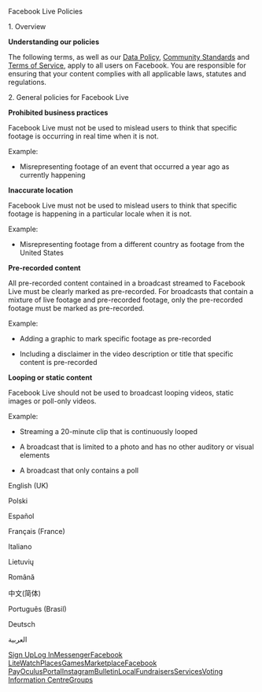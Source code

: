 Facebook Live Policies

1\. Overview

**Understanding our policies**

The following terms, as well as our [Data Policy](https://www.facebook.com/about/privacy/), [Community Standards](https://www.facebook.com/communitystandards/) and [Terms of Service](https://www.facebook.com/legal/terms), apply to all users on Facebook. You are responsible for ensuring that your content complies with all applicable laws, statutes and regulations.

2\. General policies for Facebook Live

**Prohibited business practices**

Facebook Live must not be used to mislead users to think that specific footage is occurring in real time when it is not.

Example:

*   Misrepresenting footage of an event that occurred a year ago as currently happening

**Inaccurate location**

Facebook Live must not be used to mislead users to think that specific footage is happening in a particular locale when it is not.

Example:

*   Misrepresenting footage from a different country as footage from the United States

**Pre-recorded content**

All pre-recorded content contained in a broadcast streamed to Facebook Live must be clearly marked as pre-recorded. For broadcasts that contain a mixture of live footage and pre-recorded footage, only the pre-recorded footage must be marked as pre-recorded.

Example:

*   Adding a graphic to mark specific footage as pre-recorded

*   Including a disclaimer in the video description or title that specific content is pre-recorded

**Looping or static content**

Facebook Live should not be used to broadcast looping videos, static images or poll-only videos.

Example:

*   Streaming a 20-minute clip that is continuously looped

*   A broadcast that is limited to a photo and has no other auditory or visual elements

*   A broadcast that only contains a poll

English (UK)

Polski

Español

Français (France)

Italiano

Lietuvių

Română

中文(简体)

Português (Brasil)

Deutsch

العربية

[Sign Up](https://www.facebook.com/reg/)[Log In](https://www.facebook.com/login/)[Messenger](https://l.facebook.com/l.php?u=https%3A%2F%2Fmessenger.com%2F&h=AT2Qmi75KJ97WvY989BYfh0AjiVRFAwKZGaKjqeSavoSbkFUdR5DxUZ3ioSkFHHSkbJ9dagXH6ITRfv9gofgpdmNVL5USEpBwV97WYlBgvKSTRo2eOrktwU4eu6beEbSh6Z5JcibcgRicTONMd_LNOrs7qn_pGDelu1QTQ)[Facebook Lite](https://www.facebook.com/lite/)[Watch](https://en-gb.facebook.com/watch/)[Places](https://www.facebook.com/places/)[Games](https://www.facebook.com/games/)[Marketplace](https://www.facebook.com/marketplace/)[Facebook Pay](https://pay.facebook.com/)[Oculus](https://l.facebook.com/l.php?u=https%3A%2F%2Fwww.oculus.com%2F&h=AT2Qmi75KJ97WvY989BYfh0AjiVRFAwKZGaKjqeSavoSbkFUdR5DxUZ3ioSkFHHSkbJ9dagXH6ITRfv9gofgpdmNVL5USEpBwV97WYlBgvKSTRo2eOrktwU4eu6beEbSh6Z5JcibcgRicTONMd_LNOrs7qn_pGDelu1QTQ)[Portal](https://portal.facebook.com/)[Instagram](https://l.facebook.com/l.php?u=https%3A%2F%2Fwww.instagram.com%2F&h=AT2Qmi75KJ97WvY989BYfh0AjiVRFAwKZGaKjqeSavoSbkFUdR5DxUZ3ioSkFHHSkbJ9dagXH6ITRfv9gofgpdmNVL5USEpBwV97WYlBgvKSTRo2eOrktwU4eu6beEbSh6Z5JcibcgRicTONMd_LNOrs7qn_pGDelu1QTQ)[Bulletin](https://www.bulletin.com/)[Local](https://www.facebook.com/local/lists/245019872666104/)[Fundraisers](https://www.facebook.com/fundraisers/)[Services](https://www.facebook.com/biz/directory/)[Voting Information Centre](https://www.facebook.com/votinginformationcenter/?entry_point=c2l0ZQ%3D%3D)[Groups](https://www.facebook.com/groups/explore/)